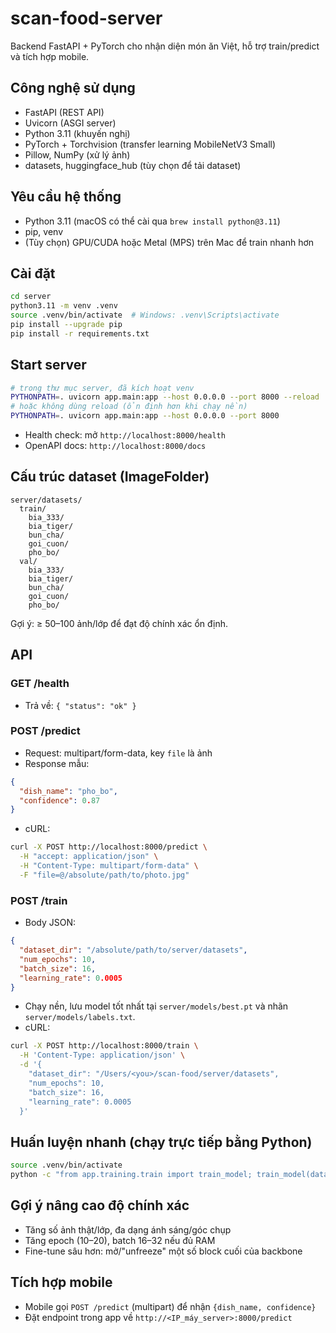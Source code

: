 # scan-food-server

Backend FastAPI + PyTorch cho nhận diện món ăn Việt, hỗ trợ train/predict và tích hợp mobile.

## Công nghệ sử dụng
- FastAPI (REST API)
- Uvicorn (ASGI server)
- Python 3.11 (khuyến nghị)
- PyTorch + Torchvision (transfer learning MobileNetV3 Small)
- Pillow, NumPy (xử lý ảnh)
- datasets, huggingface_hub (tùy chọn để tải dataset)

## Yêu cầu hệ thống
- Python 3.11 (macOS có thể cài qua `brew install python@3.11`)
- pip, venv
- (Tùy chọn) GPU/CUDA hoặc Metal (MPS) trên Mac để train nhanh hơn

## Cài đặt
```bash
cd server
python3.11 -m venv .venv
source .venv/bin/activate  # Windows: .venv\Scripts\activate
pip install --upgrade pip
pip install -r requirements.txt
```

## Start server
```bash
# trong thư mục server, đã kích hoạt venv
PYTHONPATH=. uvicorn app.main:app --host 0.0.0.0 --port 8000 --reload
# hoặc không dùng reload (ổn định hơn khi chạy nền)
PYTHONPATH=. uvicorn app.main:app --host 0.0.0.0 --port 8000
```
- Health check: mở `http://localhost:8000/health`
- OpenAPI docs: `http://localhost:8000/docs`

## Cấu trúc dataset (ImageFolder)
```
server/datasets/
  train/
    bia_333/
    bia_tiger/
    bun_cha/
    goi_cuon/
    pho_bo/
  val/
    bia_333/
    bia_tiger/
    bun_cha/
    goi_cuon/
    pho_bo/
```
Gợi ý: ≥ 50–100 ảnh/lớp để đạt độ chính xác ổn định.

## API
### GET /health
- Trả về: `{ "status": "ok" }`

### POST /predict
- Request: multipart/form-data, key `file` là ảnh
- Response mẫu:
```json
{
  "dish_name": "pho_bo",
  "confidence": 0.87
}
```
- cURL:
```bash
curl -X POST http://localhost:8000/predict \
  -H "accept: application/json" \
  -H "Content-Type: multipart/form-data" \
  -F "file=@/absolute/path/to/photo.jpg"
```

### POST /train
- Body JSON:
```json
{
  "dataset_dir": "/absolute/path/to/server/datasets",
  "num_epochs": 10,
  "batch_size": 16,
  "learning_rate": 0.0005
}
```
- Chạy nền, lưu model tốt nhất tại `server/models/best.pt` và nhãn `server/models/labels.txt`.
- cURL:
```bash
curl -X POST http://localhost:8000/train \
  -H 'Content-Type: application/json' \
  -d '{
    "dataset_dir": "/Users/<you>/scan-food/server/datasets",
    "num_epochs": 10,
    "batch_size": 16,
    "learning_rate": 0.0005
  }'
```

## Huấn luyện nhanh (chạy trực tiếp bằng Python)
```bash
source .venv/bin/activate
python -c "from app.training.train import train_model; train_model(dataset_dir='datasets', num_epochs=10, batch_size=16, learning_rate=5e-4)"
```

## Gợi ý nâng cao độ chính xác
- Tăng số ảnh thật/lớp, đa dạng ánh sáng/góc chụp
- Tăng epoch (10–20), batch 16–32 nếu đủ RAM
- Fine-tune sâu hơn: mở/"unfreeze" một số block cuối của backbone

## Tích hợp mobile
- Mobile gọi `POST /predict` (multipart) để nhận `{dish_name, confidence}`
- Đặt endpoint trong app về `http://<IP_máy_server>:8000/predict`
